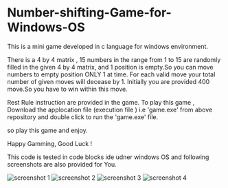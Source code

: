 # Number-shifting-Game-for-Windows-OS
 This is a mini game developed in c language for windows environment.
 
There is a 4 by 4 matrix , 15 numbers in the range from 1 to 15 are randomly filled in the given 4 by 4 matrix, and 1 position is empty.So you can move numbers to empty position ONLY 1 at time. For each valid move your total number of given moves will decease by 1. Initially you are provided 400 move.So you have to win within this move.

Rest Rule instruction are provided in the game. To play this game , Download the applocation file (execution file )
i.e 'game.exe' from above repository  and double click to run the 'game.exe' file.


so play this game and enjoy.

Happy Gamming, Good Luck !


This code is tested in code blocks ide udner windows OS and following screenshots are also provided for You.


![screenshot 1](https://user-images.githubusercontent.com/26687042/44674211-75798480-aa4a-11e8-942b-d1b4afb48caa.png)
![screenshot 2](https://user-images.githubusercontent.com/26687042/44674219-79a5a200-aa4a-11e8-9ccb-3e1e077de00f.png)
![screenshot 3](https://user-images.githubusercontent.com/26687042/44674225-7c07fc00-aa4a-11e8-8095-a863ad186d1a.png)
![screenshot 4](https://user-images.githubusercontent.com/26687042/44674227-7e6a5600-aa4a-11e8-874b-d8abc4dbd6da.png)
